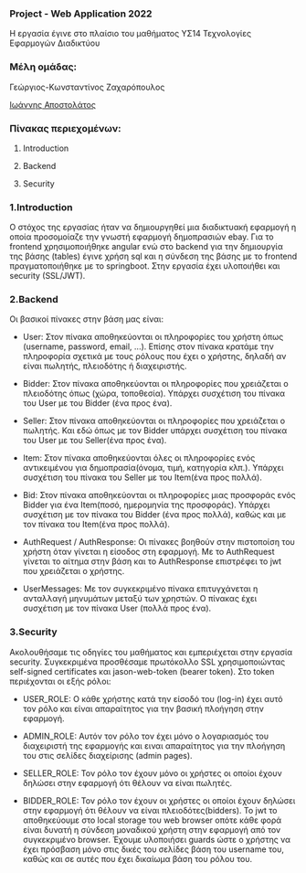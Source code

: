 ### Project - Web Application 2022
Η εργασία έγινε στο πλαίσιο του μαθήματος ΥΣ14 Τεχνολογίες Εφαρμογών Διαδικτύου

### Μέλη ομάδας:
Γεώργιος-Κωνσταντίνος Ζαχαρόπουλος

[Ιωάννης Αποστολάτος](https://github.com/sdi1900012)

### Πίνακας περιεχομένων:
1. Introduction

2. Backend

3. Security


### 1.Introduction
Ο στόχος της εργασίας ήταν να δημιουργηθεί μια διαδικτυακή εφαρμογή η οποία προσομοίαζε την γνωστή εφαρμογή δημοπρασιών ebay. Για το frontend χρησιμοποιήθηκε angular ενώ στο backend για την δημιουργία της βάσης (tables) έγινε χρήση sql και η σύνδεση της βάσης με το frontend πραγματοποιήθηκε με το springboot. Στην εργασία έχει υλοποιήθει και security (SSL/JWT).

### 2.Backend
Οι βασικοί πίνακες στην βάση μας είναι:
* User: Στον πίνακα αποθηκεύονται οι πληροφορίες του χρήστη όπως (username, password, email, ...). Επίσης στον πίνακα κρατάμε την πληροφορία σχετικά με τους ρόλους που έχει ο χρήστης, δηλαδή αν είναι πωλητής, πλειοδότης ή διαχειριστής.

* Bidder: Στον πίνακα αποθηκεύονται οι πληροφορίες που χρειάζεται ο πλειοδότης όπως (χώρα, τοποθεσία). Υπάρχει συσχέτιση του πίνακα του User με του Bidder (ένα προς ένα).

* Seller: Στον πίνακα αποθηκεύονται οι πληροφορίες που χρειάζεται ο πωλητής. Και εδώ όπως με τον Bidder υπάρχει συσχέτιση του πίνακα του User με του Seller(ένα προς ένα).

* Item: Στον πίνακα αποθηκεύονται όλες οι πληροφορίες ενός αντικειμένου για δημοπρασία(όνομα, τιμή, κατηγορία κλπ.). Υπάρχει συσχέτιση του πίνακα του Seller με του Item(ένα προς πολλά).

* Bid: Στον πίνακα αποθηκεύονται οι πληροφορίες μιας προσφοράς ενός Bidder για ένα Item(ποσό, ημερομηνία της προσφοράς). Υπάρχει συσχέτιση με τον πίνακα του Bidder (ένα προς πολλά), καθώς και με τον πίνακα του Item(ένα προς πολλά). 

* AuthRequest / AuthResponse: Οι πίνακες βοηθούν στην πιστοποίση του χρήστη όταν γίνεται η είσοδος στη εφαρμογή. Με το AuthRequest γίνεται το αίτημα στην βάση και το AuthResponse επιστρέφει το jwt που χρειάζεται ο χρήστης.

* UserMessages: Με τον συγκεκριμένο πίνακα επιτυγχάνεται η ανταλλαγή μηνυμάτων μεταξύ των χρηστών.  Ο πίνακας έχει συσχέτιση με τον πίνακα User (πολλά προς ένα).


### 3.Security

Ακολουθήσαμε τις οδηγίες του μαθήματος και εμπεριέχεται στην εργασία security. Συγκεκριμένα προσθέσαμε πρωτόκολλο SSL χρησιμοποιώντας self-signed certificates και jason-web-token (bearer token). Στο token περιέχονται οι εξής ρόλοι:

* USER_ROLE: Ο κάθε χρήστης κατά την είσοδό του (log-in) έχει αυτό τον ρόλο και είναι απαραίτητος για την βασική πλοήγηση στην εφαρμογή.

* ADMIN_ROLE: Αυτόν τον ρόλο τον έχει μόνο ο λογαριασμός του διαχειριστή της εφαρμογής και ειναι απαραίτητος για την πλοήγηση του στις σελίδες διαχείρισης (admin pages).

* SELLER_ROLE: Τον ρόλο τον έχουν μόνο οι χρήστες οι οποίοι έχουν δηλώσει στην εφαρμογή ότι θέλουν να είναι πωλητές.

* BIDDER_ROLE:  Τον ρόλο τον έχουν οι χρήστες οι οποίοι έχουν δηλώσει στην εφαρμογή ότι θέλουν να είναι πλειοδότες(bidders).
Το jwt το αποθηκεύουμε στο local storage του web browser οπότε κάθε φορά είναι δυνατή η σύνδεση μοναδικού χρήστη στην εφαρμογή από τον συγκεκριμένο browser.
Έχουμε υλοποιήσει guards ώστε ο χρήστης να έχει πρόσβαση μόνο στις δικές του σελίδες βάση του username του, καθώς και σε αυτές που έχει δικαίωμα βάση του ρόλου του.

